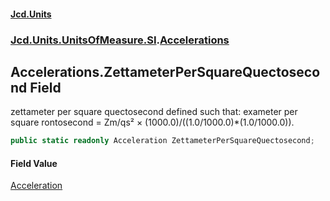 #### [Jcd.Units](index 'index')
### [Jcd.Units.UnitsOfMeasure.SI](Jcd.Units.UnitsOfMeasure.SI 'Jcd.Units.UnitsOfMeasure.SI').[Accelerations](Accelerations 'Jcd.Units.UnitsOfMeasure.SI.Accelerations')

## Accelerations.ZettameterPerSquareQuectosecond Field

zettameter per square quectosecond defined such that: exameter per square rontosecond = Zm/qs² ×
(1000.0)/((1.0/1000.0)*(1.0/1000.0)).

```csharp
public static readonly Acceleration ZettameterPerSquareQuectosecond;
```

#### Field Value
[Acceleration](Acceleration 'Jcd.Units.UnitTypes.Acceleration')
